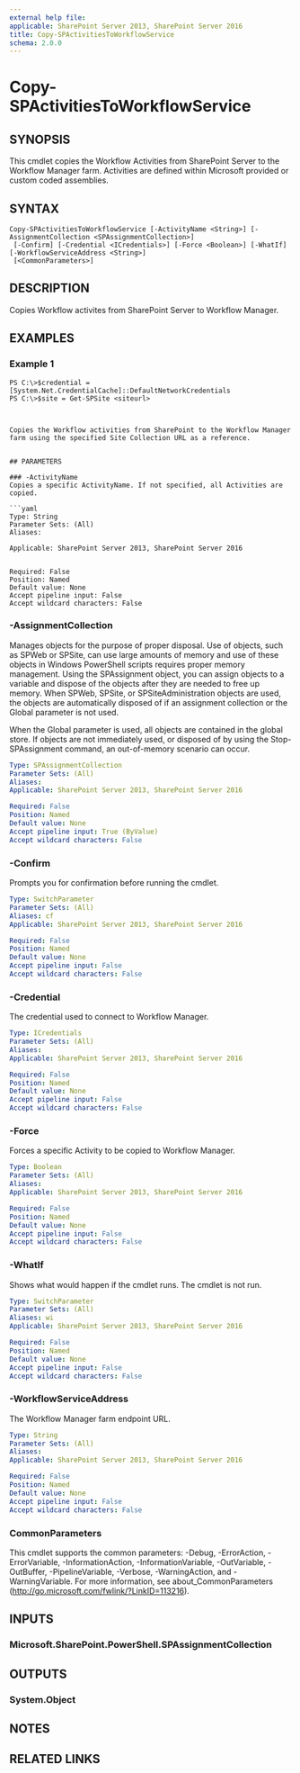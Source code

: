 ```yaml
---
external help file: 
applicable: SharePoint Server 2013, SharePoint Server 2016
title: Copy-SPActivitiesToWorkflowService
schema: 2.0.0
---
```


# Copy-SPActivitiesToWorkflowService

## SYNOPSIS
This cmdlet copies the Workflow Activities from SharePoint Server to the Workflow Manager farm. Activities are defined within Microsoft provided or custom coded assemblies.



## SYNTAX

```
Copy-SPActivitiesToWorkflowService [-ActivityName <String>] [-AssignmentCollection <SPAssignmentCollection>]
 [-Confirm] [-Credential <ICredentials>] [-Force <Boolean>] [-WhatIf] [-WorkflowServiceAddress <String>]
 [<CommonParameters>]
```

## DESCRIPTION
Copies Workflow activites from SharePoint Server to Workflow Manager.

## EXAMPLES

### Example 1 
```
PS C:\>$credential = [System.Net.CredentialCache]::DefaultNetworkCredentials
PS C:\>$site = Get-SPSite <siteurl>



Copies the Workflow activities from SharePoint to the Workflow Manager farm using the specified Site Collection URL as a reference.


## PARAMETERS

### -ActivityName
Copies a specific ActivityName. If not specified, all Activities are copied.

```yaml
Type: String
Parameter Sets: (All)
Aliases: 

Applicable: SharePoint Server 2013, SharePoint Server 2016


Required: False
Position: Named
Default value: None
Accept pipeline input: False
Accept wildcard characters: False
```

### -AssignmentCollection
Manages objects for the purpose of proper disposal. Use of objects, such as SPWeb or SPSite, can use large amounts of memory and use of these objects in Windows PowerShell scripts requires proper memory management. Using the SPAssignment object, you can assign objects to a variable and dispose of the objects after they are needed to free up memory. When SPWeb, SPSite, or SPSiteAdministration objects are used, the objects are automatically disposed of if an assignment collection or the Global parameter is not used.

When the Global parameter is used, all objects are contained in the global store. If objects are not immediately used, or disposed of by using the Stop-SPAssignment command, an out-of-memory scenario can occur.

```yaml
Type: SPAssignmentCollection
Parameter Sets: (All)
Aliases: 
Applicable: SharePoint Server 2013, SharePoint Server 2016

Required: False
Position: Named
Default value: None
Accept pipeline input: True (ByValue)
Accept wildcard characters: False
```

### -Confirm
Prompts you for confirmation before running the cmdlet.

```yaml
Type: SwitchParameter
Parameter Sets: (All)
Aliases: cf
Applicable: SharePoint Server 2013, SharePoint Server 2016

Required: False
Position: Named
Default value: None
Accept pipeline input: False
Accept wildcard characters: False
```

### -Credential
The credential used to connect to Workflow Manager.

```yaml
Type: ICredentials
Parameter Sets: (All)
Aliases: 
Applicable: SharePoint Server 2013, SharePoint Server 2016

Required: False
Position: Named
Default value: None
Accept pipeline input: False
Accept wildcard characters: False
```

### -Force
Forces a specific Activity to be copied to Workflow Manager.

```yaml
Type: Boolean
Parameter Sets: (All)
Aliases: 
Applicable: SharePoint Server 2013, SharePoint Server 2016

Required: False
Position: Named
Default value: None
Accept pipeline input: False
Accept wildcard characters: False
```

### -WhatIf
Shows what would happen if the cmdlet runs.
The cmdlet is not run.

```yaml
Type: SwitchParameter
Parameter Sets: (All)
Aliases: wi
Applicable: SharePoint Server 2013, SharePoint Server 2016

Required: False
Position: Named
Default value: None
Accept pipeline input: False
Accept wildcard characters: False
```

### -WorkflowServiceAddress
The Workflow Manager farm endpoint URL.


```yaml
Type: String
Parameter Sets: (All)
Aliases: 
Applicable: SharePoint Server 2013, SharePoint Server 2016

Required: False
Position: Named
Default value: None
Accept pipeline input: False
Accept wildcard characters: False
```

### CommonParameters
This cmdlet supports the common parameters: -Debug, -ErrorAction, -ErrorVariable, -InformationAction, -InformationVariable, -OutVariable, -OutBuffer, -PipelineVariable, -Verbose, -WarningAction, and -WarningVariable. For more information, see about_CommonParameters (http://go.microsoft.com/fwlink/?LinkID=113216).

## INPUTS

### Microsoft.SharePoint.PowerShell.SPAssignmentCollection

## OUTPUTS

### System.Object

## NOTES

## RELATED LINKS

